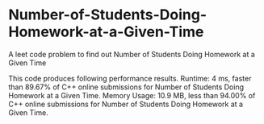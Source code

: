 # Number-of-Students-Doing-Homework-at-a-Given-Time
A leet code problem to find out Number of Students Doing Homework at a Given Time

This code produces following performance results.
Runtime: 4 ms, faster than 89.67% of C++ online submissions for Number of Students Doing Homework at a Given Time.
Memory Usage: 10.9 MB, less than 94.00% of C++ online submissions for Number of Students Doing Homework at a Given Time.
